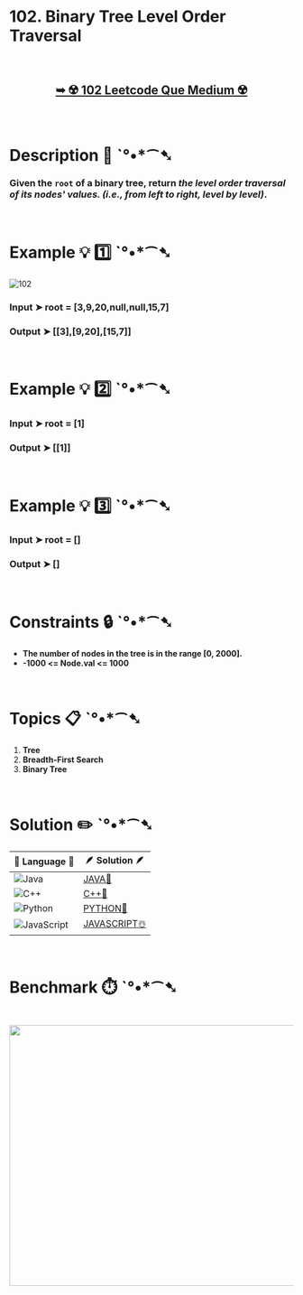 # 102. Binary Tree Level Order Traversal

</br>

<h2 align="center"> 

<a href="https://leetcode.com/problems/binary-tree-level-order-traversal/description/"><strong>➥ ☢️ 102 Leetcode Que Medium ☢️ </strong></a> 
</h2>

</br>

# Description 📜 ˋ°•*⁀➷

### Given the `root` of a binary tree, return *the level order traversal of its nodes' values. (i.e., from left to right, level by level)*.


</br>

# Example 💡 1️⃣ ˋ°•*⁀➷

![102](https://github.com/Prakhar-002/Prakhar-002/assets/136890202/2da3b635-1962-437b-9d8e-e952d80f9486)

  ### Input  ➤ root = [3,9,20,null,null,15,7]

  ### Output  ➤ [[3],[9,20],[15,7]]

</br>

# Example 💡 2️⃣ ˋ°•*⁀➷

  ### Input ➤ root = [1]

  ### Output ➤ [[1]]


</br>

# Example 💡 3️⃣ ˋ°•*⁀➷

  ### Input ➤ root = []

  ### Output  ➤ []

</br>

# Constraints 🔒 ˋ°•*⁀➷

- **The number of nodes in the tree is in the range [0, 2000].**
- **-1000 <= Node.val <= 1000**

</br>

# Topics 📋 ˋ°•*⁀➷

1. **Tree**
2. **Breadth-First Search**
3. **Binary Tree**


</br>

# Solution ✏️ ˋ°•*⁀➷

| 📒 Language 📒  | 🪶 Solution 🪶 |
| ------------- | ------------- |
|  ![Java](https://img.shields.io/badge/java-%23ED8B00.svg?style=for-the-badge&logo=openjdk&logoColor=white)  | [JAVA🍁](https://github.com/Prakhar-002/LEETCODE/blob/main/%F0%9F%8E%AD%20LEVEL%20wise%20que%20with%20solution%20%F0%9F%8E%AF/%E2%98%A2%EF%B8%8F%20Medium%20%E2%98%A2%EF%B8%8F/%E2%98%A2%EF%B8%8F%20Medium%20102.%20Binary%20Tree%20Level%20Order%20Traversal%20%E2%98%83%EF%B8%8F%20%F0%9F%8D%81%20%F0%9F%8D%B0%20%F0%9F%8E%B2/%F0%9F%8D%81JAVA_102_BinaryTreeLevelOrderTraversa.java) |
|  ![C++](https://img.shields.io/badge/c++-%2300599C.svg?style=for-the-badge&logo=c%2B%2B&logoColor=white)  | [C++🎲](https://github.com/Prakhar-002/LEETCODE/blob/main/%F0%9F%8E%AD%20LEVEL%20wise%20que%20with%20solution%20%F0%9F%8E%AF/%E2%98%A2%EF%B8%8F%20Medium%20%E2%98%A2%EF%B8%8F/%E2%98%A2%EF%B8%8F%20Medium%20102.%20Binary%20Tree%20Level%20Order%20Traversal%20%E2%98%83%EF%B8%8F%20%F0%9F%8D%81%20%F0%9F%8D%B0%20%F0%9F%8E%B2/%F0%9F%8E%B2CPP_102_BinaryTreeLevelOrderTraversa.cpp)  |
|  ![Python](https://img.shields.io/badge/python-3670A0?style=for-the-badge&logo=python&logoColor=ffdd54)    | [PYTHON🍰](https://github.com/Prakhar-002/LEETCODE/blob/main/%F0%9F%8E%AD%20LEVEL%20wise%20que%20with%20solution%20%F0%9F%8E%AF/%E2%98%A2%EF%B8%8F%20Medium%20%E2%98%A2%EF%B8%8F/%E2%98%A2%EF%B8%8F%20Medium%20102.%20Binary%20Tree%20Level%20Order%20Traversal%20%E2%98%83%EF%B8%8F%20%F0%9F%8D%81%20%F0%9F%8D%B0%20%F0%9F%8E%B2/%F0%9F%8D%B0PYTHON_102_BinaryTreeLevelOrderTraversa.py) |
| ![JavaScript](https://img.shields.io/badge/javascript-%23323330.svg?style=for-the-badge&logo=javascript&logoColor=%23F7DF1E)   | [JAVASCRIPT☃️](https://github.com/Prakhar-002/LEETCODE/blob/main/%F0%9F%8E%AD%20LEVEL%20wise%20que%20with%20solution%20%F0%9F%8E%AF/%E2%98%A2%EF%B8%8F%20Medium%20%E2%98%A2%EF%B8%8F/%E2%98%A2%EF%B8%8F%20Medium%20102.%20Binary%20Tree%20Level%20Order%20Traversal%20%E2%98%83%EF%B8%8F%20%F0%9F%8D%81%20%F0%9F%8D%B0%20%F0%9F%8E%B2/%E2%98%83%EF%B8%8FJAVASCRIPT_102_BinaryTreeLevelOrderTraversal.js) |

</br>

# Benchmark ⏱️ ˋ°•*⁀➷

<h1  align="center" >

<img src ="https://github.com/user-attachments/assets/4d60ad45-effb-412a-b26e-594fe3c145e3" width = "700px" height="462px" />

</h1>
